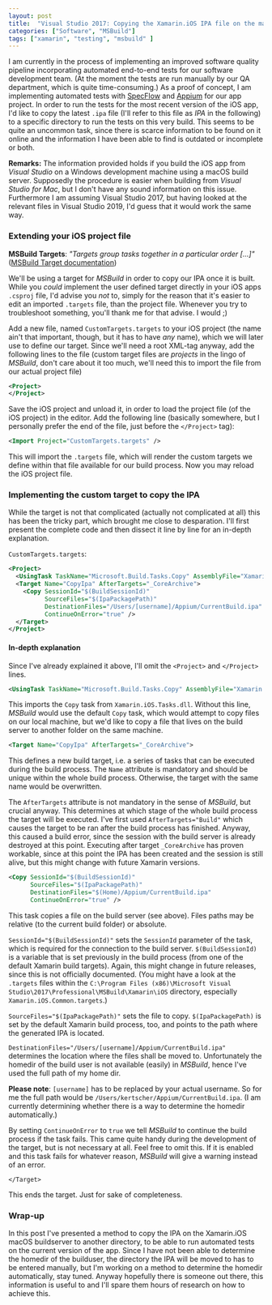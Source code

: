 ```yaml
---
layout: post
title:  "Visual Studio 2017: Copying the Xamarin.iOS IPA file on the macOS buildserver with an MSBuild target"
categories: ["Software", "MSBuild"]
tags: ["xamarin", "testing", "msbuild" ]
---
```


I am currently in the process of implementing an improved software quality pipeline incorporating automated end-to-end tests for our software development team. (At the moment the tests are run manually by our QA department, which is quite time-consuming.) As a proof of concept, I am implementing automated tests with [SpecFlow](https://specflow.org) and [Appium](http://appium.io) for our app project. In order to run the tests for the most recent version of the iOS app, I'd like to copy the latest `.ipa` file (I'll refer to this file as *IPA* in the following) to a specific directory to run the tests on this very build. This seems to be quite an uncommon task, since there is scarce information to be found on it online and the information I have been able to find is outdated or incomplete or both. 

<!--more-->

**Remarks:** The information provided holds if you build the iOS app from *Visual Studio* on a Windows development machine using a macOS build server. Supposedly the procedure is easier when building from *Visual Studio for Mac*, but I don't have any sound information on this issue. Furthermore I am assuming Visual Studio 2017, but having looked at the relevant files in Visual Studio 2019, I'd guess that it would work the same way.

### Extending your iOS project file 

**MSBuild Targets**: *"Targets group tasks together in a particular order [...]"* ([MSBuild Target documentation](https://docs.microsoft.com/en-us/visualstudio/msbuild/msbuild-targets?view=vs-2019))

We'll be using a target for *MSBuild* in order to copy our IPA once it is built. While you *could* implement the user defined target directly in your iOS apps `.csproj` file, I'd advise you *not* to, simply for the reason that it's easier to edit an imported `.targets` file, than the project file. Whenever you try to troubleshoot something, you'll thank me for that advise. I would ;)

Add a new file, named `CustomTargets.targets` to your iOS project (the name ain't that important, though, but it has to have *any* name), which we will later use to define our target. Since we'll need a root XML-tag anyway, add the following lines to the file (custom target files are *projects* in the lingo of *MSBuild*, don't care about it too much, we'll need this to import the file from our actual project file)

```xml
<Project>
</Project>
```

Save the iOS project and unload it, in order to load the project file (of the iOS project) in the editor. Add the following line (basically somewhere, but I personally prefer the end of the file, just before the `</Project>` tag):

```xml
<Import Project="CustomTargets.targets" />
```
	
This will import the `.targets` file, which will render the custom targets we define within that file available for our build process. Now you may reload the iOS project file.

### Implementing the custom target to copy the IPA 

While the target is not that complicated (actually not complicated at all) this has been the tricky part, which brought me close to desparation. I'll first present the complete code and then dissect it line by line for an in-depth explanation.

`CustomTargets.targets`: 

```xml
<Project>
  <UsingTask TaskName="Microsoft.Build.Tasks.Copy" AssemblyFile="Xamarin.iOS.Tasks.dll"/>
  <Target Name="CopyIpa" AfterTargets="_CoreArchive">   
    <Copy SessionId="$(BuildSessionId)" 
          SourceFiles="$(IpaPackagePath)" 
          DestinationFiles="/Users/[username]/Appium/CurrentBuild.ipa" 
          ContinueOnError="true" />
  </Target>
</Project>
```
	
#### In-depth explanation

Since I've already explained it above, I'll omit the `<Project>` and `</Project>` lines.

```xml
<UsingTask TaskName="Microsoft.Build.Tasks.Copy" AssemblyFile="Xamarin.iOS.Tasks.dll"/>
```
	
This imports the `Copy` task from `Xamarin.iOS.Tasks.dll`. Without this line, *MSBuild* would use the default `Copy` task, which would attempt to copy files on our local machine, but we'd like to copy a file that lives on the build server to another folder on the same machine. 

```xml
<Target Name="CopyIpa" AfterTargets="_CoreArchive">  
```
	
This defines a new build target, i.e. a series of tasks that can be executed during the build process. The `Name` attribute is mandatory and should be unique within the whole build process. Otherwise, the target with the same name would be overwritten.

The `AfterTargets` attribute is not mandatory in the sense of *MSBuild*, but crucial anyway. This determines at which stage of the whole build process the target will be executed. I've first used `AfterTargets="Build"` which causes the target to be ran after the build process has finished. Anyway, this caused a build error, since the session with the build server is already destroyed at this point. Executing after target `_CoreArchive` has proven workable, since at this point the IPA has been created and the session is still alive, but this might change with future Xamarin versions.
	
```xml
<Copy SessionId="$(BuildSessionId)" 
      SourceFiles="$(IpaPackagePath)" 
      DestinationFiles="$(Home)/Appium/CurrentBuild.ipa" 
      ContinueOnError="true" />
```
	
This task copies a file on the build server (see above). Files paths may be relative (to the current build folder) or absolute. 

`SessionId="$(BuildSessionId)"` sets the `SessionId` parameter of the task, which is required for the connection to the build server. `$(BuildSessionId)` is a variable that is set previously in the build process (from one of the default Xamarin build targets). Again, this might change in future releases, since this is not officially documented. (You might have a look at the `.targets` files within the `C:\Program Files (x86)\Microsoft Visual Studio\2017\Professional\MSBuild\Xamarin\iOS` directory, especially `Xamarin.iOS.Common.targets`.)

`SourceFiles="$(IpaPackagePath)"` sets the file to copy. `$(IpaPackagePath)` is set by the default Xamarin build process, too, and points to the path where the generated IPA is located.

`DestinationFiles="/Users/[username]/Appium/CurrentBuild.ipa" ` determines the location where the files shall be moved to. Unfortunately the homedir of the build user is not available (easily) in *MSBuild*, hence I've used the full path of my home dir. 

**Please note**: `[username]` has to be replaced by your actual username. So for me the full path would be `/Users/kertscher/Appium/CurrentBuild.ipa`. (I am currently determining whether there is a way to determine the homedir automatically.)

By setting `ContinueOnError` to `true` we tell *MSBuild* to continue the build process if the task fails. This came quite handy during the development of the target, but is not necessary at all. Feel free to omit this. If it is enabled and this task fails for whatever reason, *MSBuild* will give a warning instead of an error.

```
</Target>
```

This ends the target. Just for sake of completeness.

### Wrap-up

In this post I've presented a method to copy the IPA on the Xamarin.iOS macOS buildserver to another directory, to be able to run automated tests on the current version of the app. Since I have not been able to determine the homedir of the builduser, the directory the IPA will be moved to has to be entered manually, but I'm working on a method to determine the homedir automatically, stay tuned. Anyway hopefully there is someone out there, this information is useful to and I'll spare them hours of research on how to achieve this.
